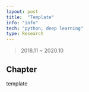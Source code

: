 ```yaml
---
layout: post
title:  "Template"
info: "info"
tech: "python, deep learning"
type: Research
---
```

> 2018.11 ~ 2020.10

## Chapter
template 
